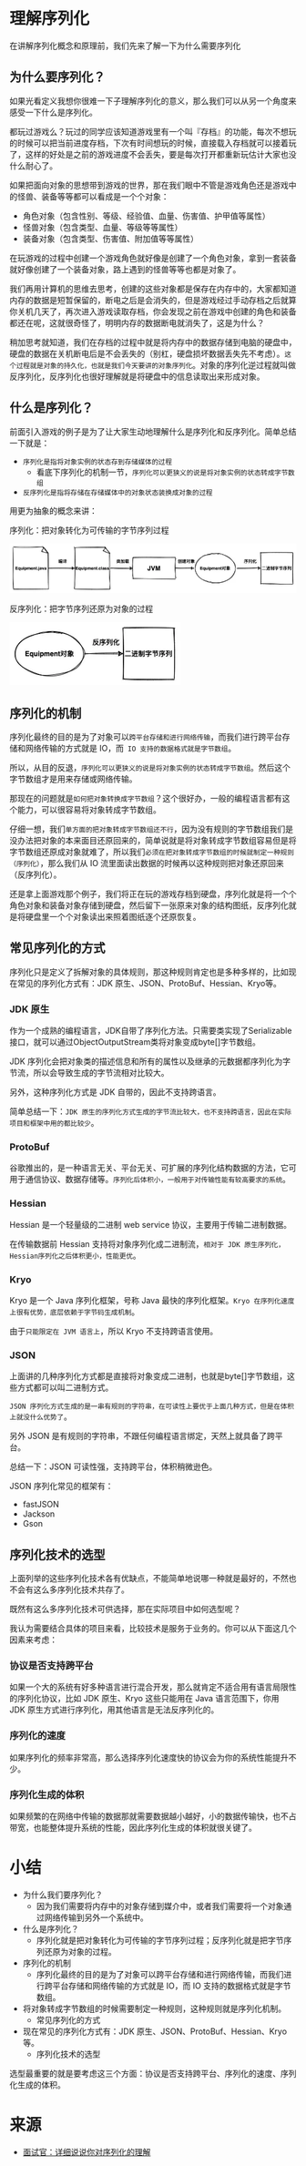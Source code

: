 # 理解序列化

在讲解序列化概念和原理前，我们先来了解一下为什么需要序列化

## 为什么要序列化？

如果光看定义我想你很难一下子理解序列化的意义，那么我们可以从另一个角度来感受一下什么是序列化。

都玩过游戏么？玩过的同学应该知道游戏里有一个叫『存档』的功能，每次不想玩的时候可以把当前进度存档，下次有时间想玩的时候，直接载入存档就可以接着玩了，这样的好处是之前的游戏进度不会丢失，要是每次打开都重新玩估计大家也没什么耐心了。

如果把面向对象的思想带到游戏的世界，那在我们眼中不管是游戏角色还是游戏中的怪兽、装备等等都可以看成是一个个对象：

- 角色对象（包含性别、等级、经验值、血量、伤害值、护甲值等属性）
- 怪兽对象（包含类型、血量、等级等等属性）
- 装备对象（包含类型、伤害值、附加值等等属性）

在玩游戏的过程中创建一个游戏角色就好像是创建了一个角色对象，拿到一套装备就好像创建了一个装备对象，路上遇到的怪兽等等也都是对象了。

我们再用计算机的思维去思考，创建的这些对象都是保存在内存中的，大家都知道内存的数据是短暂保留的，断电之后是会消失的，但是游戏经过手动存档之后就算你关机几天了，再次进入游戏读取存档，你会发现之前在游戏中创建的角色和装备都还在呢，这就很奇怪了，明明内存的数据断电就消失了，这是为什么？

稍加思考就知道，我们在存档的过程中就是将内存中的数据存储到电脑的硬盘中，硬盘的数据在关机断电后是不会丢失的（别杠，硬盘损坏数据丢失先不考虑）。`这个过程就是对象的持久化，也就是我们今天要讲的对象序列化`。对象的序列化逆过程就叫做反序列化，反序列化也很好理解就是将硬盘中的信息读取出来形成对象。

## 什么是序列化？

前面引入游戏的例子是为了让大家生动地理解什么是序列化和反序列化。简单总结一下就是：

- `序列化是指将对象实例的状态存到存储媒体的过程`
  - 看底下序列化的机制一节，`序列化可以更狭义的说是将对象实例的状态转成字节数组`
- `反序列化是指将存储在存储媒体中的对象状态装换成对象的过程`

用更为抽象的概念来讲：

序列化：把对象转化为可传输的字节序列过程

![](../images/2024/08/20240815101259.png)

反序列化：把字节序列还原为对象的过程

![](../images/2024/08/20240815101315.png)

## 序列化的机制

序列化最终的目的是为了对象可以`跨平台存储和进行网络传输`，而我们进行跨平台存储和网络传输的方式就是 IO，而` IO 支持的数据格式就是字节数组`。

所以，从目的反退，`序列化可以更狭义的说是将对象实例的状态转成字节数组`。然后这个字节数组才是用来存储或网络传输。

那现在的问题就是`如何把对象转换成字节数组`？这个很好办，一般的编程语言都有这个能力，可以很容易将对象转成字节数组。

仔细一想，我们`单方面的把对象转成字节数组还不行`，因为没有规则的字节数组我们是没办法把对象的本来面目还原回来的，简单说就是将对象转成字节数组容易但是将字节数组还原成对象就难了，所以我们`必须在把对象转成字节数组的时候就制定一种规则（序列化）`，那么我们从 IO 流里面读出数据的时候再以这种规则把对象还原回来（反序列化）。

还是拿上面游戏那个例子，我们将正在玩的游戏存档到硬盘，序列化就是将一个个角色对象和装备对象存储到硬盘，然后留下一张原来对象的结构图纸，反序列化就是将硬盘里一个个对象读出来照着图纸逐个还原恢复。

## 常见序列化的方式

序列化只是定义了拆解对象的具体规则，那这种规则肯定也是多种多样的，比如现在常见的序列化方式有：JDK 原生、JSON、ProtoBuf、Hessian、Kryo等。

### JDK 原生

作为一个成熟的编程语言，JDK自带了序列化方法。只需要类实现了Serializable接口，就可以通过ObjectOutputStream类将对象变成byte[]字节数组。

JDK 序列化会把对象类的描述信息和所有的属性以及继承的元数据都序列化为字节流，所以会导致生成的字节流相对比较大。

另外，这种序列化方式是 JDK 自带的，因此不支持跨语言。

简单总结一下：`JDK 原生的序列化方式生成的字节流比较大，也不支持跨语言，因此在实际项目和框架中用的都比较少`。

### ProtoBuf

谷歌推出的，是一种语言无关、平台无关、可扩展的序列化结构数据的方法，它可用于通信协议、数据存储等。`序列化后体积小，一般用于对传输性能有较高要求的系统`。

### Hessian

Hessian 是一个轻量级的二进制 web service 协议，主要用于传输二进制数据。

在传输数据前 Hessian 支持将对象序列化成二进制流，`相对于 JDK 原生序列化，Hessian序列化之后体积更小，性能更优`。

### Kryo

Kryo 是一个 Java 序列化框架，号称 Java 最快的序列化框架。`Kryo 在序列化速度上很有优势，底层依赖于字节码生成机制`。

由于`只能限定在 JVM 语言上`，所以 Kryo 不支持跨语言使用。

### JSON

上面讲的几种序列化方式都是直接将对象变成二进制，也就是byte[]字节数组，这些方式都可以叫二进制方式。

`JSON 序列化方式生成的是一串有规则的字符串，在可读性上要优于上面几种方式，但是在体积上就没什么优势了`。

另外 JSON 是有规则的字符串，不跟任何编程语言绑定，天然上就具备了跨平台。

总结一下：JSON 可读性强，支持跨平台，体积稍微逊色。

JSON 序列化常见的框架有：

- fastJSON
- Jackson
- Gson

## 序列化技术的选型

上面列举的这些序列化技术各有优缺点，不能简单地说哪一种就是最好的，不然也不会有这么多序列化技术共存了。

既然有这么多序列化技术可供选择，那在实际项目中如何选型呢？

我认为需要结合具体的项目来看，比较技术是服务于业务的。你可以从下面这几个因素来考虑：

### 协议是否支持跨平台

如果一个大的系统有好多种语言进行混合开发，那么就肯定不适合用有语言局限性的序列化协议，比如 JDK 原生、Kryo 这些只能用在 Java 语言范围下，你用 JDK 原生方式进行序列化，用其他语言是无法反序列化的。

### 序列化的速度

如果序列化的频率非常高，那么选择序列化速度快的协议会为你的系统性能提升不少。

### 序列化生成的体积

如果频繁的在网络中传输的数据那就需要数据越小越好，小的数据传输快，也不占带宽，也能整体提升系统的性能，因此序列化生成的体积就很关键了。

# 小结

- 为什么我们要序列化？
  - 因为我们需要将内存中的对象存储到媒介中，或者我们需要将一个对象通过网络传输到另外一个系统中。
- 什么是序列化？
  - 序列化就是把对象转化为可传输的字节序列过程；反序列化就是把字节序列还原为对象的过程。
- 序列化的机制
  - 序列化最终的目的是为了对象可以跨平台存储和进行网络传输，而我们进行跨平台存储和网络传输的方式就是 IO，而 IO 支持的数据格式就是字节数组。
- 将对象转成字节数组的时候需要制定一种规则，这种规则就是序列化机制。
  - 常见序列化的方式
- 现在常见的序列化方式有：JDK 原生、JSON、ProtoBuf、Hessian、Kryo等。
  - 序列化技术的选型

选型最重要的就是要考虑这三个方面：协议是否支持跨平台、序列化的速度、序列化生成的体积。

# 来源

- [面试官：详细说说你对序列化的理解](https://mp.weixin.qq.com/s/2r25bEPAmlTxdcJ9TFF2RA)